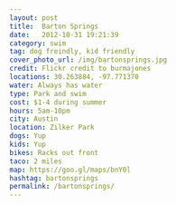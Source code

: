 ```yaml
---
layout: post
title:  Barton Springs
date:   2012-10-31 19:21:39
category: swim
tag: dog freindly, kid friendly
cover_photo_url: /img/bartonsprings.jpg
credit: Flickr credit to burmajones
locations: 30.263884, -97.771370
water: Always has water
type: Park and swim 
cost: $1-4 during summer
hours: 5am-10pm
city: Austin
location: Zilker Park
dogs: Yup
kids: Yup
bikes: Racks out front
taco: 2 miles
map: https://goo.gl/maps/bnY0l 
hashtag: bartonsprings 
permalink: /bartonsprings/
---
```



